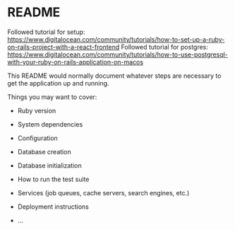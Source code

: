 # README

Followed tutorial for setup: https://www.digitalocean.com/community/tutorials/how-to-set-up-a-ruby-on-rails-project-with-a-react-frontend
Followed tutorial for postgres: https://www.digitalocean.com/community/tutorials/how-to-use-postgresql-with-your-ruby-on-rails-application-on-macos

This README would normally document whatever steps are necessary to get the
application up and running.

Things you may want to cover:

* Ruby version

* System dependencies

* Configuration

* Database creation

* Database initialization

* How to run the test suite

* Services (job queues, cache servers, search engines, etc.)

* Deployment instructions

* ...
